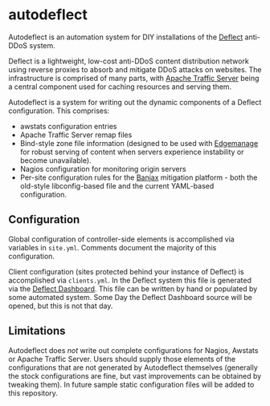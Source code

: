 autodeflect
========

Autodeflect is an automation system for DIY installations of the
[Deflect](https://deflect.ca) anti-DDoS system.

Deflect is a lightweight, low-cost anti-DDoS content distribution
network using reverse proxies to absorb and mitigate DDoS attacks on
websites. The infrastructure is comprised of many parts, with [Apache
Traffic Server](https://trafficserver.apache.org/) being a central
component used for caching resources and serving them. 

Autodeflect is a system for writing out the dynamic components of a
Deflect configuration. This comprises:
* awstats configuration entries
* Apache Traffic Server remap files
* Bind-style zone file information (designed to be used with [Edgemanage](https://github.com/equalitie/edgemanage) for robust serving of content when servers experience instability or become unavailable). 
* Nagios configuration for monitoring origin servers
* Per-site configuration rules for the [Banjax](https://github.com/equalitie/banjax) mitigation platform - both the old-style libconfig-based file and the current YAML-based configuration. 

Configuration 
-------

Global configuration of controller-side elements is accomplished via
variables in ```site.yml```. Comments document the majority of this
configuration.

Client configuration (sites protected behind your instance of Deflect)
is accomplished via ```clients.yml```. In the Deflect system this file
is generated via the [Deflect
Dashboard](https://dashboard.deflect.ca). This file can be written by
hand or populated by some automated system. Some Day the Deflect
Dashboard source will be opened, but this is not that day.

Limitations
-------

Autodeflect does *not* write out complete configurations for Nagios,
Awstats or Apache Traffic Server. Users should supply those elements
of the configurations that are not generated by Autodeflect themselves
(generally the stock configurations are fine, but vast improvements
can be obtained by tweaking them). In future sample static configuration
files will be added to this repository.

